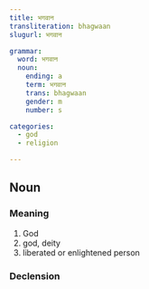```yaml
---
title: भगवान
transliteration: bhagwaan
slugurl: भगवान

grammar:
  word: भगवान
  noun:
    ending: a
    term: भगवान
    trans: bhagwaan
    gender: m
    number: s

categories: 
  - god
  - religion

---
```


## Noun
### Meaning
1. God
2. god, deity
3. liberated or enlightened person

### Declension
<noun-decl :grammar="grammar"></noun-decl>